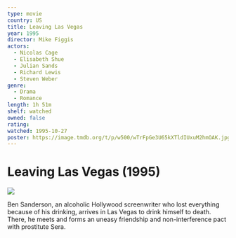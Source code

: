 ```yaml
---
type: movie
country: US
title: Leaving Las Vegas
year: 1995
director: Mike Figgis
actors:
  - Nicolas Cage
  - Elisabeth Shue
  - Julian Sands
  - Richard Lewis
  - Steven Weber
genre:
  - Drama
  - Romance
length: 1h 51m
shelf: watched
owned: false
rating:
watched: 1995-10-27
poster: https://image.tmdb.org/t/p/w500/wTrFpGe3U65kXTldIUxuM2hmOAK.jpg
---
```


# Leaving Las Vegas (1995)

![](https://image.tmdb.org/t/p/w500/wTrFpGe3U65kXTldIUxuM2hmOAK.jpg)

Ben Sanderson, an alcoholic Hollywood screenwriter who lost everything because of his drinking, arrives in Las Vegas to drink himself to death. There, he meets and forms an uneasy friendship and non-interference pact with prostitute Sera.